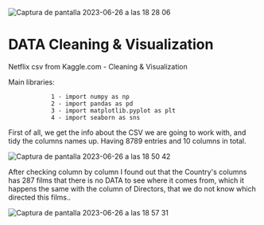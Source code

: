
![Captura de pantalla 2023-06-26 a las 18 28 06](https://github.com/JesusGuardiaRamirez/Netflix_DATACleaning_Visualization/assets/125477881/f9c3ce33-f987-4c74-b6e1-9afdb87a7399)



# DATA Cleaning & Visualization
Netflix csv from Kaggle.com  - Cleaning & Visualization


Main libraries: 

        
                1 - import numpy as np
                2 - import pandas as pd
                3 - import matplotlib.pyplot as plt
                4 - import seaborn as sns



First of all, we get the info about the CSV we are going to work with, and tidy the columns names up. Having 8789 entries and 10 columns in total.

![Captura de pantalla 2023-06-26 a las 18 50 42](https://github.com/JesusGuardiaRamirez/Netflix_DATACleaning_Visualization/assets/125477881/32f8a809-9c29-4607-ae44-a768e2cc0ba1)



After checking column by column I found out that the Country's columns has 287 films that there is no DATA to see where it comes from, which it happens the same with the column of Directors, that we do not know which directed this films..



![Captura de pantalla 2023-06-26 a las 18 57 31](https://github.com/JesusGuardiaRamirez/Netflix_DATACleaning_Visualization/assets/125477881/eac263ee-dce6-4033-bd7a-0457a1fa79fb)
